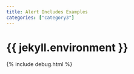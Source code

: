 ```yaml
---
title: Alert Includes Examples
categories: ["category3"]
---
```

<!--v1.2.121 pages/includes/debug.md-->

# {{ jekyll.environment }} 

{% include debug.html %} 